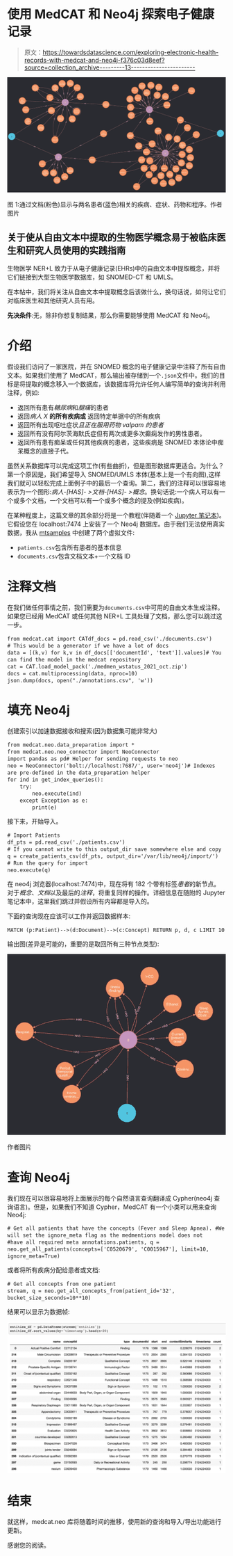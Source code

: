 # 使用 MedCAT 和 Neo4j 探索电子健康记录

> 原文：<https://towardsdatascience.com/exploring-electronic-health-records-with-medcat-and-neo4j-f376c03d8eef?source=collection_archive---------13----------------------->

![](img/4a89a293619bef9236b6d71e194a88ef.png)

图 1:通过文档(粉色)显示与两名患者(蓝色)相关的疾病、症状、药物和程序。作者图片

## 关于使从自由文本中提取的生物医学概念易于被临床医生和研究人员使用的实践指南

生物医学 NER+L 致力于从电子健康记录(EHRs)中的自由文本中提取概念，并将它们链接到大型生物医学数据库，如 SNOMED-CT 和 UMLS。

在本帖中，我们将关注从自由文本中提取概念后该做什么，换句话说，如何让它们对临床医生和其他研究人员有用。

**先决条件**:无，除非你想复制结果，那么你需要能够使用 MedCAT 和 Neo4j。

# 介绍

假设我们访问了一家医院，并在 SNOMED 概念的电子健康记录中注释了所有自由文本。如果我们使用了 MedCAT，那么输出被存储到一个`.json`文件中。我们的目标是将提取的概念移入一个数据库，该数据库将允许任何人编写简单的查询并利用注释，例如:

*   返回所有患有*糖尿病*和*腿痛*的患者
*   返回*病人 X* **的所有疾病或** 返回特定单据中的所有疾病
*   返回所有出现呕吐症状*且正在服用药物 *valpam* 的患者*
*   返回所有没有阿尔茨海默氏症但有两次或更多次癫痫发作的男性患者。
*   返回所有患有痴呆或任何其他疾病的患者，这些疾病是 SNOMED 本体论中痴呆概念的直接子代。

虽然关系数据库可以完成这项工作(有些曲折)，但是图形数据库更适合。为什么？第一个原因是，我们希望导入 SNOMED/UMLS 本体(基本上是一个有向图),这样我们就可以轻松完成上面例子中的最后一个查询。第二，我们的注释可以很容易地表示为一个图形:*病人-[HAS]- >文档-[HAS]- >概念*。换句话说:一个病人可以有一个或多个文档，一个文档可以有一个或多个概念的提及(例如疾病)。

在某种程度上，这篇文章的其余部分将是一个教程(伴随着一个 [Jupyter 笔记本](https://github.com/CogStack/MedCAT/blob/master/notebooks/TWDS%20-%20MedCAT%20%26%20Neo4j%20Tutorial.ipynb))。它假设您在 localhost:7474 上安装了一个 Neo4j 数据库。由于我们无法使用真实数据，我从 [mtsamples](https://www.mtsamples.com/) 中创建了两个虚拟文件:

*   `patients.csv`包含所有患者的基本信息
*   `documents.csv`包含文档文本+一个文档 ID

# 注释文档

在我们做任何事情之前，我们需要为`documents.csv`中可用的自由文本生成注释。如果您已经用 MedCAT 或任何其他 NER+L 工具处理了文档，那么您可以跳过这一步。

```
from medcat.cat import CATdf_docs = pd.read_csv('./documents.csv')
# This would be a generator if we have a lot of docs
data = [(k,v) for k,v in df_docs[['documentId', 'text']].values]# You can find the model in the medcat repository
cat = CAT.load_model_pack('./medmen_wstatus_2021_oct.zip')
docs = cat.multiprocessing(data, nproc=10)
json.dump(docs, open("./annotations.csv", 'w'))
```

# 填充 Neo4j

创建索引以加速数据接收和搜索(因为数据集可能非常大)

```
from medcat.neo.data_preparation import *
from medcat.neo.neo_connector import NeoConnector
import pandas as pd# Helper for sending requests to neo
neo = NeoConnector('bolt://localhost:7687/', user='neo4j')# Indexes are pre-defined in the data_preparation helper
for ind in get_index_queries():
    try:
        neo.execute(ind)
    except Exception as e:
        print(e)
```

接下来，开始导入。

```
# Import Patients
df_pts = pd.read_csv('./patients.csv')
# If you cannot write to this output_dir save somewhere else and copy
q = create_patients_csv(df_pts, output_dir='/var/lib/neo4j/import/')
# Run the query for import
neo.execute(q)
```

在 neo4j 浏览器(localhost:7474)中，现在将有 182 个带有标签*患者*的新节点。对于*概念*、*文档*以及最后的*注释*，将重复同样的操作。详细信息在随附的 Jupyter 笔记本中，这里我们跳过并假设所有内容都是导入的。

下面的查询现在应该可以工作并返回数据样本:

```
MATCH (p:Patient)-->(d:Document)-->(c:Concept) RETURN p, d, c LIMIT 10
```

输出图(差异是可能的，重要的是取回所有三种节点类型):

![](img/b3b06ff6ed87d510fd893d2403723fc2.png)

作者图片

# 查询 Neo4j

我们现在可以很容易地将上面展示的每个自然语言查询翻译成 Cypher(neo4j 查询语言)。但是，如果我们不知道 Cypher，MedCAT 有一个小类可以用来查询 Neo4j:

```
# Get all patients that have the concepts (Fever and Sleep Apnea). #We will set the ignore_meta flag as the medmentions model does not 
#have all required meta annotations.patients, q = neo.get_all_patients(concepts=['C0520679', 'C0015967'], limit=10, ignore_meta=True)
```

或者将所有疾病分配给患者或文档:

```
# Get all concepts from one patient
stream, q = neo.get_all_concepts_from(patient_id='32', bucket_size_seconds=10**10)
```

结果可以显示为数据帧:

![](img/b1fba4af75ff1a3683277b476e7ab964.png)

# 结束

就这样，medcat.neo 库将随着时间的推移，使用新的查询和导入/导出功能进行更新。

感谢您的阅读。